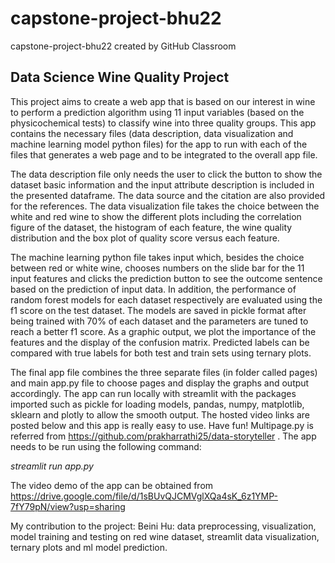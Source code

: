 # capstone-project-bhu22
capstone-project-bhu22 created by GitHub Classroom

## Data Science Wine Quality Project 
This project aims to create a web app that is based on our interest in wine to perform a prediction algorithm using 11 input variables (based on the physicochemical tests) to classify wine into three quality groups. This app contains the necessary files (data description, data visualization and machine learning model python files) for the app to run with each of the files that generates a web page and to be integrated to the overall app file. 

The data description file only needs the user to click the button to show the dataset basic information and the input attribute description is included in the presented dataframe. The data source and the citation are also provided for the references.  The data visualization file takes the choice between the white and red wine to show the different plots including the correlation figure of the dataset,  the histogram of each feature, the wine quality distribution and the box plot of quality score versus each feature. 

The machine learning python file takes input which, besides the choice between red or white wine, chooses numbers on the slide bar for the 11 input features and clicks the prediction button to see the outcome sentence based on the prediction of input data. In addition, the performance of random forest models for each dataset respectively are evaluated using the f1 score on the test dataset. The models are saved in pickle format after being trained with 70% of each dataset and the parameters are tuned to reach a better f1 score. As a graphic output, we plot the importance of the features and the display of the confusion matrix. Predicted labels can be compared with true labels for both test and train sets using ternary plots.  

The final app file combines the three separate files (in folder called pages) and main app.py file to choose pages and display the graphs and output accordingly. 
The app can run locally with streamlit with the packages imported such as pickle for loading models, pandas, numpy, matplotlib, sklearn and plotly to allow the smooth output. 
The hosted video links are posted below and this app is really easy to use.  Have fun! Multipage.py is referred from https://github.com/prakharrathi25/data-storyteller . 
The app needs to be run using the following command: 

*streamlit run app.py*


The video demo of the app can be obtained from https://drive.google.com/file/d/1sBUvQJCMVglXQa4sK_6z1YMP-7fY79pN/view?usp=sharing

My contribution to the project:
Beini Hu: data preprocessing, visualization, model training and testing on red wine dataset, streamlit data visualization, ternary plots and ml model prediction. 
